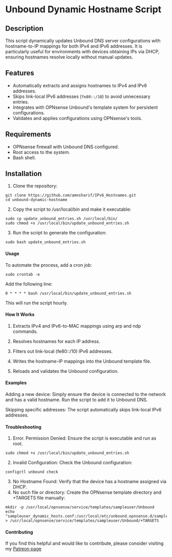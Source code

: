 
# Unbound Dynamic Hostname Script
## Description
This script dynamically updates Unbound DNS server configurations with hostname-to-IP mappings for both IPv4 and IPv6 addresses. It is particularly useful for environments with devices obtaining IPs via DHCP, ensuring hostnames resolve locally without manual updates.
## Features
- Automatically extracts and assigns hostnames to IPv4 and IPv6 addresses.
- Skips link-local IPv6 addresses (`fe80::/10`) to avoid unnecessary entries.
- Integrates with OPNsense Unbound's template system for persistent configurations.
- Validates and applies configurations using OPNsense's tools.
## Requirements
- OPNsense firewall with Unbound DNS configured.
- Root access to the system.
- Bash shell.

## Installation
1. Clone the repository:
```
git clone https://github.com/amnsharif/IPv6_Hostnames.git
cd unbound-dynamic-hostname
```
2. Copy the script to /usr/local/bin and make it executable:
```
sudo cp update_unbound_entries.sh /usr/local/bin/
sudo chmod +x /usr/local/bin/update_unbound_entries.sh
```
3. Run the script to generate the configuration:
```
sudo bash update_unbound_entries.sh
```
#### **Usage**
To automate the process, add a cron job:
```
sudo crontab -e
```
Add the following line:
```
0 * * * * bash /usr/local/bin/update_unbound_entries.sh
```
This will run the script hourly.

#### **How It Works**
1. Extracts IPv4 and IPv6-to-MAC mappings using arp and ndp commands.

2. Resolves hostnames for each IP address.

3. Filters out link-local (fe80::/10) IPv6 addresses.

4. Writes the hostname-IP mappings into the Unbound template file.

5. Reloads and validates the Unbound configuration.

#### **Examples**

Adding a new device: Simply ensure the device is connected to the network and has a valid hostname. Run the script to add it to Unbound DNS.

Skipping specific addresses: The script automatically skips link-local IPv6 addresses.

#### **Troubleshooting**

1. Error. Permission Denied: Ensure the script is executable and run as root.
```
sudo chmod +x /usr/local/bin/update_unbound_entries.sh
```
2. Invalid Configuration: Check the Unbound configuration:
```
configctl unbound check
```
3. No Hostname Found: Verify that the device has a hostname assigned via DHCP.
4. No such file or directory:
   Create the OPNsense template directory and +TARGETS file manually:
```
mkdir -p /usr/local/opnsense/service/templates/sampleuser/Unbound
echo "sampleuser_dynamic_hosts.conf:/usr/local/etc/unbound.opnsense.d/sampleuser_dynamic_hosts.conf" > /usr/local/opnsense/service/templates/sampleuser/Unbound/+TARGETS
```

#### **Contributing**
If you find this helpful and would like to contribute, please consider visiting my [Patreon page](
https://patreon.com/amnsharif?utm_medium=unknown&utm_source=join_link&utm_campaign=creatorshare_creator&utm_content=copyLink)
